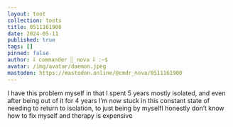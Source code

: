 ```yaml
---
layout: toot
collection: toots
title: 0511161900
date: 2024-05-11
published: true
tags: []
pinned: false
author: ⸸ commander ░ nova ⸸ :~$
avatar: /img/avatar/daemon.jpeg
mastodon: https://mastodon.online/@cmdr_nova/0511161900
---
```


I have this problem myself in that I spent 5 years mostly isolated, and even after being out of it for 4 years I’m now stuck in this constant state of needing to return to isolation, to just being by myselfI honestly don’t know how to fix myself and therapy is expensive
